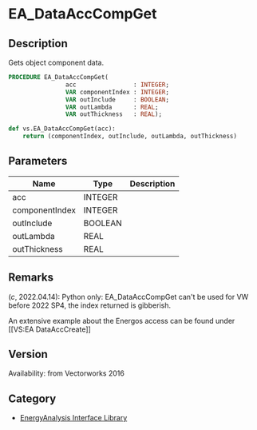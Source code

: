 # EA_DataAccCompGet

## Description
Gets object component data.

```pascal
PROCEDURE EA_DataAccCompGet(
				acc                : INTEGER;
				VAR componentIndex : INTEGER;
				VAR outInclude     : BOOLEAN;
				VAR outLambda      : REAL;
				VAR outThickness   : REAL);
```

```python
def vs.EA_DataAccCompGet(acc):
    return (componentIndex, outInclude, outLambda, outThickness)
```

## Parameters
|Name|Type|Description|
|---|---|---|
|acc|INTEGER|   |
|componentIndex|INTEGER|   |
|outInclude|BOOLEAN|   |
|outLambda|REAL|   |
|outThickness|REAL|   |

## Remarks
(*_c_*, 2022.04.14):
Python only: EA_DataAccCompGet can't be used for VW before 2022 SP4, the index returned is gibberish. 

An extensive example about the Energos access can be found under [[VS:EA DataAccCreate]]

## Version
Availability: from Vectorworks 2016

## Category
* [EnergyAnalysis Interface Library](../Categories/EnergyAnalysis%20Interface%20Library.md)

